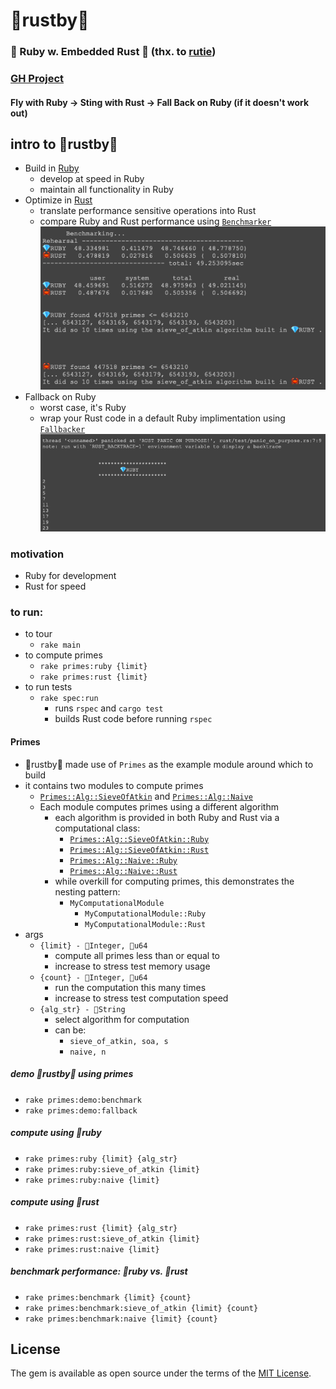 # 🦀rustby🐝

### 💎 Ruby w. Embedded Rust 🦀 (thx. to [rutie](https://github.com/danielpclark/rutie))
### [GH Project](https://github.com/users/nathanielBellamy/projects/2)

#### Fly with Ruby  ->  Sting with Rust  ->  Fall Back on Ruby (if it doesn't work out)

## intro to 🦀rustby🐝

- Build in [Ruby](https://www.ruby-lang.org/en/)
  - develop at speed in Ruby
  - maintain all functionality in Ruby
- Optimize in [Rust](https://www.rust-lang.org/)
  - translate performance sensitive operations into Rust
  - compare Ruby and Rust performance using [`Benchmarker`](lib/services/benchmarker.rb)
    ![benchmark](benchmark_demo.png "rake primes:benchmark:sieve_of_atking 6543210 10")
- Fallback on Ruby
  - worst case, it's Ruby
  - wrap your Rust code in a default Ruby implimentation using [`Fallbacker`](lib/services/fallbacker.rb)
    ![fallback](fallback_demo.png "rake primes:demo:fallback")

### motivation

- Ruby for development
- Rust for speed

### to run:

- to tour
  - `rake main`
- to compute primes
  - `rake primes:ruby {limit}`
  - `rake primes:rust {limit}`
- to run tests
  - `rake spec:run`
    - runs `rspec` and `cargo test`
    - builds Rust code before running `rspec`

#### Primes

  - 🦀rustby🐝 made use of `Primes` as the example module around which to build
  - it contains two modules to compute primes
    - [`Primes::Alg::SieveOfAtkin`](lib/primes/alg/sieve_of_atkin/mod.rb) and [`Primes::Alg::Naive`](lib/primes/alg/naive/mod.rb)
    - Each module computes primes using a different algorithm
      - each algorithm is provided in both Ruby and Rust via a computational class:
        - [`Primes::Alg::SieveOfAtkin::Ruby`](lib/primes/alg/sieve_of_atkin/ruby.rb)
        - [`Primes::Alg::SieveOfAtkin::Rust`](lib/primes/alg/sieve_of_atkin/rust.rb)
        - [`Primes::Alg::Naive::Ruby`](lib/primes/alg/naive/ruby.rb)
        - [`Primes::Alg::Naive::Rust`](lib/primes/alg/naive/rust.rb)
      - while overkill for computing primes, this demonstrates the nesting pattern:
        - `MyComputationalModule`
          -  `MyComputationalModule::Ruby`
          -  `MyComputationalModule::Rust`
  - args
    - `{limit} - 💎Integer, 🦀u64`
      - compute all primes less than or equal to
      - increase to stress test memory usage
    - `{count} - 💎Integer, 🦀u64`
      - run the computation this many times
      - increase to stress test computation speed
    - `{alg_str} - 💎String`
      - select algorithm for computation
      - can be:
        - `sieve_of_atkin, soa, s`
        - `naive, n`

##### demo 🦀rustby🐝 using primes

- `rake primes:demo:benchmark`
- `rake primes:demo:fallback`

##### compute using 💎ruby

 - `rake primes:ruby {limit} {alg_str}`
 - `rake primes:ruby:sieve_of_atkin {limit}`
 - `rake primes:ruby:naive {limit}`

##### compute using 🦀rust

 - `rake primes:rust {limit} {alg_str}`
 - `rake primes:rust:sieve_of_atkin {limit}`
 - `rake primes:rust:naive {limit}`

##### benchmark performance: 💎ruby vs. 🦀rust

 - `rake primes:benchmark {limit} {count}`
 - `rake primes:benchmark:sieve_of_atkin {limit} {count}`
 - `rake primes:benchmark:naive {limit} {count}`

## License

The gem is available as open source under the terms of the [MIT License](https://opensource.org/licenses/MIT).
